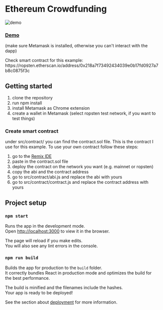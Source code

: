 # Ethereum Crowdfunding

![demo](https://user-images.githubusercontent.com/35738310/64013051-47c49100-cb1f-11e9-8877-c09a944261b5.PNG)

<h3><a href="https://alessandrokonrad.github.io/ethereum-funding/" target="_blank">Demo</a></h3>
<p>(make sure Metamask is installed, otherwise you can't interact with the dapp)</p>
Check smart contract for this example:
https://ropsten.etherscan.io/address/0x218a7f73492434039e0b17fd0927a7b8c0875f3c

## Getting started

1. clone the repository
2. run npm install
3. install Metamask as Chrome extension
4. create a wallet in Metamask (select ropsten test network, if you want to test things)


### Create smart contract
under src/contract/ you can find the contract.sol file. This is the contract I use for this example.
To use your own contract follow these steps:
1. go to the <a target="_blank" href="https://remix.ethereum.org/">Remix IDE</a>
2. paste in the contract.sol file
3. deploy the contract on the network you want (e.g. mainnet or ropsten)
4. copy the abi and the contract address
5. go to src/contract/abi.js and replace the abi with yours
6. go to src/contract/contract.js and replace the contract address with yours


## Project setup


### `npm start`

Runs the app in the development mode.<br>
Open [http://localhost:3000](http://localhost:3000) to view it in the browser.

The page will reload if you make edits.<br>
You will also see any lint errors in the console.

### `npm run build`

Builds the app for production to the `build` folder.<br>
It correctly bundles React in production mode and optimizes the build for the best performance.

The build is minified and the filenames include the hashes.<br>
Your app is ready to be deployed!

See the section about [deployment](https://facebook.github.io/create-react-app/docs/deployment) for more information.

